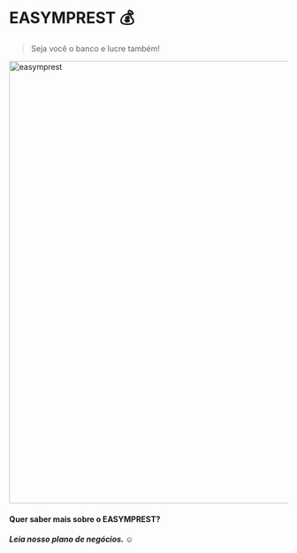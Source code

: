 # EASYMPREST    :moneybag:
> Seja você o banco e lucre também! 

<img src="https://i.ibb.co/hZf1p7H/easymprest.png" width="800" alt="easymprest" border="0">



#### Quer saber mais sobre o EASYMPREST?
#####  Leia nosso plano de negócios. ☺



    
